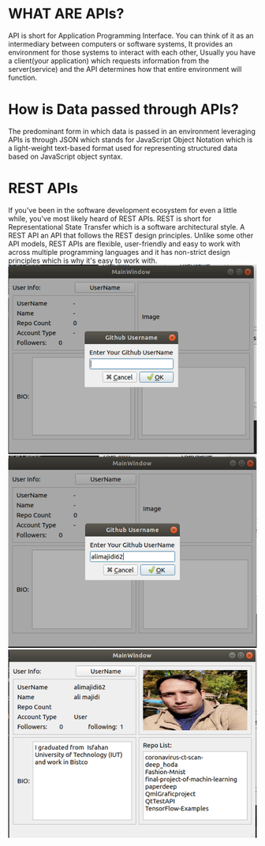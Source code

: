 <h1>WHAT ARE APIs?</h1>
API is short for Application Programming Interface. You can think of it as an intermediary between computers or software systems, It provides an environment for those systems to interact with each other, Usually you have a client(your application) which requests information from the server(service) and the API determines how that entire environment will function.
<h1>How is Data passed through APIs?</h1>
The predominant form in which data is passed in an environment leveraging APIs is through JSON which stands for JavaScript Object Notation which is a light-weight text-based format used for representing structured data based on JavaScript object syntax.
<h1>REST APIs</h1>
If you've been in the software development ecosystem for even a little while, you've most likely heard of REST APIs. REST is short for Representational State Transfer which is a software architectural style. A REST API an API that follows the REST design principles. Unlike some other API models, REST APIs are flexible, user-friendly and easy to work with across multiple programming languages and it has non-strict design principles which is why it's easy to work with.

<img src="1.PNG" alt="Girl in a jacket">
<img src="2.PNG" alt="Girl in a jacket">
<img src="3.PNG" alt="Girl in a jacket">
